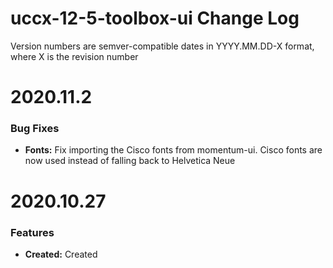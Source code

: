 # uccx-12-5-toolbox-ui Change Log

Version numbers are semver-compatible dates in YYYY.MM.DD-X format,
where X is the revision number


# 2020.11.2

### Bug Fixes
* **Fonts:** Fix importing the Cisco fonts from momentum-ui. Cisco fonts are now
used instead of falling back to Helvetica Neue


# 2020.10.27

### Features
* **Created:** Created
